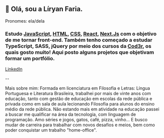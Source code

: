 ## 💚 Olá, sou a Líryan Faria.
Pronomes: ela/dela

### Estudo [JavaScript](https://www.javascript.com/), [HTML](https://html.com/), [CSS](https://www.w3schools.com/css/css_intro.asp), [React](https://reactjs.org/), [Next.Js](https://nextjs.org/) com o objetivo de me tornar front-end. Também tenho começado a estudar TypeScript, SASS, jQuery por meio dos cursos da [Cod3r](https://www.cod3r.com.br), os quais gosto muito! Aqui posto alguns projetos que objetivam formar um portfólio.

[LinkedIn](https://www.linkedin.com/in/l%C3%ADryan-lourdes/)

--


Mais sobre mim:
Formada em licenciatura em Filosofia e Letras: Língua Portuguesa e Literatura Brasileira, trabalhei por mais de vinte anos com educação, tanto com gestão de educação em escolas da rede pública e privada como em sala de aula lecionando Filosofia para alunos do ensino médio da rede pública. Não estando mais em atividade na educação passei a buscar me qualificar na área da tecnologia, com linguagem de programação. Amo séries e jogos, gatos, café, pizza, vinho... E busco mudar de carreira para trabalhar com novos desafios e meios, bem como poder conquistar um trabalho "home-office". 

<!--
**lliryan/lliryan** is a ✨ _special_ ✨ repository because its `README.md` (this file) appears on your GitHub profile.

Here are some ideas to get you started:

- 🔭 I’m currently working on ...
- 🌱 I’m currently learning ...
- 👯 I’m looking to collaborate on ...
- 🤔 I’m looking for help with ...
- 💬 Ask me about ...
- 📫 How to reach me: ...
- 😄 Pronouns: ...
- ⚡ Fun fact: ...
-->
